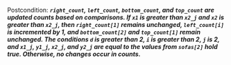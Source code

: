 Postcondition: ***`right_count`, `left_count`, `bottom_count`, and `top_count` are updated counts based on comparisons. If `x1` is greater than `x2_j` and `x2` is greater than `x2_j`, then `right_count[1]` remains unchanged, `left_count[i]` is incremented by 1, and `bottom_count[2]` and `top_count[1]` remain unchanged. The conditions `d` is greater than 2, `i` is greater than 2, `j` is 2, and `x1_j`, `y1_j`, `x2_j`, and `y2_j` are equal to the values from `sofas[2]` hold true. Otherwise, no changes occur in counts.***